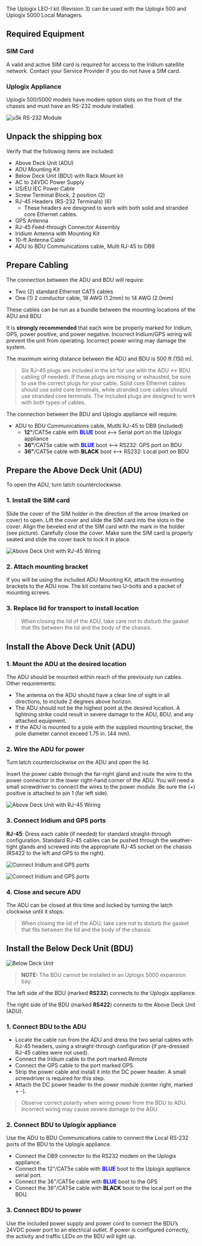 
<!-- 5.5 -->

The Uplogix LEO-I kit (Revision 3) can be used with the Uplogix 500 and Uplogix 5000 Local Managers.

## Required Equipment

### SIM Card

A valid and active SIM card is required for access to the Iridium satellite network. Contact your Service Provider if you do not have a SIM card.

### Uplogix Appliance
 
Uplogix 500/5000 models have modem option slots on the front of the chassis and must have an RS-232 module installed.

![u5k RS-232 Module](http://uplogix.com/support/docs/img/hawk/image005.png)
 
## Unpack the shipping box

Verify that the following items are included:

* Above Deck Unit (ADU)
* ADU Mounting Kit
* Below Deck Unit (BDU) with Rack Mount kit
* AC to 24VDC Power Supply
* US/EU IEC Power Cable
* Screw Terminal Block, 2 position (2)
* RJ-45 Headers (RS-232 Terminals) (6)
	* These headers are designed to work with both solid and stranded core Ethernet cables.
* GPS Antenna
* RJ-45 Feed-through Connector Assembly
* Iridium Antenna with Mounting Kit
* 10-ft Antenna Cable
* ADU to BDU Communications cable, Multi RJ-45 to DB9



## Prepare Cabling

The connection between the ADU and BDU will require:

* Two (2) standard Ethernet CAT5 cables
* One (1) 2 conductor cable, 18 AWG (1.2mm) to 14 AWG (2.0mm)

These cables can be run as a bundle between the mounting locations of the ADU and BDU.

It is **strongly recommended** that each wire be properly marked for Iridium, GPS, power positive, and power negative. Incorrect Iridium/GPS wiring will prevent the unit from operating. Incorrect power wiring may damage the system.

The maximum wiring distance between the ADU and BDU is 500 ft (150 m).

> Six RJ-45 plugs are included in the kit for use with the ADU ↔ BDU cabling (if needed). If these plugs are missing or exhausted, be sure to use the correct plugs for your cable. Solid core Ethernet cables should use solid core terminals, while stranded core cables should use stranded core terminals. The included plugs are designed to work with both types of cables.

The connection between the BDU and Uplogix appliance will require:

* ADU to BDU Communications cable, Mutlti RJ-45 to DB9 (included)
	* **12"**/CAT5e cable with <span style="color:blue">**BLUE**</span> boot <--> Serial port on the Uplogix appliance
	* **36"**/CAT5e cable with <span style="color:blue">**BLUE**</span> boot <--> RS232: GPS port on BDU
	* **36"**/CAT5e cable with <span style="color:black">**BLACK**</span> boot <--> RS232: Local port on BDU 

## Prepare the Above Deck Unit (ADU)

To open the ADU, turn latch counterclockwise.

### 1. Install the SIM card

Slide the cover of the SIM holder in the direction of the arrow (marked on cover) to open. Lift the cover and slide the SIM card into the slots in the cover. Align the beveled end of the SIM card with the mark in the holder (see picture). Carefully close the cover. Make sure the SIM card is properly seated and slide the cover back to lock it in place.

![Above Deck Unit with RJ-45 Wiring](http://uplogix.com/support/docs/img/hawk/Sim-Card-View.jpg)

### 2. Attach mounting bracket

If you will be using the included ADU Mounting Kit, attach the mounting brackets to the ADU now. The kit contains two U-bolts and a packet of mounting screws. 



### 3. Replace lid for transport to install location

> When closing the lid of the ADU, take care not to disturb the gasket that fits between the lid and the body of the chassis.

## Install the Above Deck Unit (ADU)

### 1. Mount the ADU at the desired location

The ADU should be mounted within reach of the previously run cables. Other requirements:

* The antenna on the ADU should have a clear line of sight in all directions, to include 2 degrees above horizon. 
* The ADU should not be the highest point at the desired location. A lightning strike could result in severe damage to the ADU, BDU, and any attached equipment.
* If the ADU is mounted to a pole with the supplied mounting bracket, the pole diameter cannot exceed 1.75 in. (44 mm).
 
### 2. Wire the ADU for power

Turn latch counterclockwise on the ADU and open the lid.

Insert the power cable through the far-right gland and route the wire to the power connector in the lower right-hand corner of the ADU. You will need a small screwdriver to connect the wires to the power module. Be sure the (+) positive is attached to pin 1 (far left side).

![Above Deck Unit with RJ-45 Wiring](http://uplogix.com/support/docs/img/hawk/ADU-Power-Wire.jpg)


### 3. Connect Iridium and GPS ports

**RJ-45**: Dress each cable (if needed) for standard straight-through configuration. Standard RJ-45 cables can be pushed through the weather-tight glands and screwed into the appropriate RJ-45 socket on the chassis (RS422 to the left and GPS to the right).

![Connect Iridium and GPS ports](http://uplogix.com/support/docs/img/hawk/RJ-45-Cable-Dressed.jpg)

![Connect Iridium and GPS ports](http://uplogix.com/support/docs/img/hawk/RS422-GPS-Connection.jpg)


### 4. Close and secure ADU

The ADU can be closed at this time and locked by turning the latch clockwise until it stops.

> When closing the lid of the ADU, take care not to disturb the gasket that fits between the lid and the body of the chassis.

## Install the Below Deck Unit (BDU)

![Below Deck Unit](http://uplogix.com/support/docs/img/hawk/image006.png)

> **NOTE:** The BDU cannot be installed in an Uplogix 5000 expansion bay.

The left side of the BDU (marked **RS232**) connects to the Uplogix appliance.

The right side of the BDU (marked **RS422**) connects to the Above Deck Unit (ADU).

### 1. Connect BDU to the ADU

* Locate the cable run from the ADU and dress the two serial cables with RJ-45 headers, using a straight-through configuration (if pre-dressed RJ-45 cables were not used).
* Connect the Iridium cable to the port marked *Remote* 
* Connect the GPS cable to the port marked GPS.
* Strip the power cable and install it into the DC power header. A small screwdriver is required for this step.
* Attach the DC power header to the power module (center right, marked + -).

> Observe correct polarity when wiring power from the BDU to ADU. Incorrect wiring may cause severe damage to the ADU.

### 2. Connect BDU to Uplogix appliance

Use the ADU to BDU Communications cable to connect the Local RS-232 ports of the BDU to the Uplogix appliance.
 
* Connect the DB9 connector to the RS232 modem on the Uplogix appliance.
* Connect the 12"/CAT5e cable with <span style="color:blue">**BLUE**</span> boot to the Uplogix appliance serial port.
* Connect the 36"/CAT5e cable with <span style="color:blue">**BLUE**</span> boot to the GPS 
* Connect the 36"/CAT5e cable with <span style="color:black">**BLACK**</span> boot to the local port on the BDU.

### 3. Connect BDU to power

Use the included power supply and power cord to connect the BDU’s 24VDC power port to an electrical outlet. If power is configured correctly, the activity and traffic LEDs on the BDU will light up.

<!-- 5.5 -->